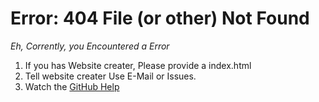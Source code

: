 # Error: 404 File (or other) Not Found
*Eh, Corrently, you Encountered a Error*
1. If you has Website creater, Please provide a index.html
2. Tell website creater Use E-Mail or Issues.
3. Watch the [GitHub Help](https://help.github.com)
